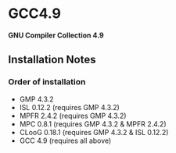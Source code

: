 # GCC4.9
**GNU Compiler Collection 4.9**

## Installation Notes
### Order of installation
* GMP 4.3.2
* ISL 0.12.2 (requires GMP 4.3.2)
* MPFR 2.4.2 (requires GMP 4.3.2)
* MPC 0.8.1 (requires GMP 4.3.2 & MPFR 2.4.2)
* CLooG 0.18.1 (requires GMP 4.3.2 & ISL 0.12.2)
* GCC 4.9 (requires all above)